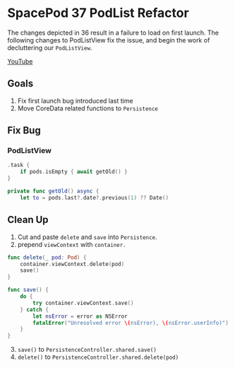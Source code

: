 # SpacePod 37 PodList Refactor

The changes depicted in 36 result in a failure to load on first launch. The following changes to PodListView fix the issue, and begin the work of decluttering our `PodListView`.

[YouTube](https://youtu.be/kwmLzIFsHy4)

## Goals

1. Fix first launch bug introduced last time
2. Move CoreData related functions to `Persistence`

## Fix Bug

### PodListView

```swift
.task {
    if pods.isEmpty { await getOld() }
}
```

```swift
private func getOld() async {
    let to = pods.last?.date?.previous(1) ?? Date()
```

## Clean Up

1. Cut and paste `delete` and `save` into `Persistence`.
2. prepend `viewContext` with `container.`

```swift
func delete(_ pod: Pod) {
    container.viewContext.delete(pod)
    save()
}

func save() {
    do {
        try container.viewContext.save()
    } catch {
        let nsError = error as NSError
        fatalError("Unresolved error \(nsError), \(nsError.userInfo)")
    }
}
```

3. `save()` to `PersistenceController.shared.save()`
4. `delete()` to `PersistenceController.shared.delete(pod)`
